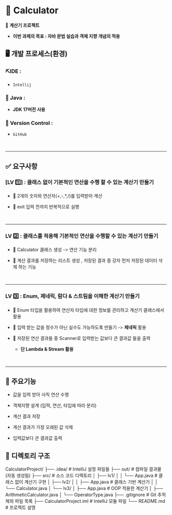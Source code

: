 #  📑 Calculator

📗 **계산기 프로젝트**

- **이번 과제의 목표 : 자바 문법 실습과 객체 지향 개념의 적용**

## 🖥️ 개발 프로세스(환경)

### ⛏️IDE :
- `Intellij`

### 📌 Java :
- **JDK 17버전 사용**

### 🔁 Version Control :
- `GitHub`

<br>
<hr>

## ✅ 요구사항

### [LV 1️⃣] : 클래스 없이 기본적인 연산을 수행 할 수 있는 계산기 만들기

- 🍭 2개의 숫자와 연산자(+,-,*,/)를 입력받아 계산


- 🍭 exit 입력 전까지 반복적으로 실행

<br>
<hr>

### LV 2️⃣ : 클래스를 적용해 기본적인 연산을 수행할 수 있는 계산기 만들기

- 🍭 Calculator 클래스 생성 -> 연산 기능 분리


- 🍭 계산 결과를 저장하는 리스트 생성 , 저장된 결과 중 강자 먼저 저장된 데이터 삭제 하는 기능
<br>
<hr>

### LV 3️⃣ : Enum, 제네릭, 람다 & 스트림을 이해한 계산기 만들기

- 🍭 Enum 타입을 활용하여 연산자 타입에 대한 정보를 관리하고 계산기 클래스에서 활용


- 🍭 입력 받는 값을 정수가 아닌 실수도 가능하도록 만들기 -> **제네릭** 활용


- 🍭 저장된 연산 결과들 중 Scanner로 입력받는 값보다 큰 결과값 들을 출력

  - **단 Lambda & Stream 활용**



<br>
<hr>

## 🌟 주요기능

- 값을 입력 받아 사칙 연산 수행


- 객체지향 설계 (입력, 연산, 타입에 따라 분리)


- 계산 결과 저장


- 계산 결과가 가정 오래된 값 삭제


- 입력값보다 큰 결과값 출력

## 📜 디렉토리 구조

CalculatorProject/
├── .idea/                        # IntelliJ 설정 파일들
├── out/                          # 컴파일 결과물 (자동 생성됨)
├── src/                          # 소스 코드 디렉토리
│   ├── lv1/
│   │   └── App.java              # 클래스 없이 계산기 구현
│   ├── lv2/
│   │   ├── App.java              # 클래스 기반 계산기
│   │   └── Calculator.java
│   └── lv3/
│       ├── App.java              # OOP 적용한 계산기
│       ├── ArithmeticCalculator.java
│       └── OperatorType.java
├── .gitignore                    # Git 추적 제외 파일 목록
├── CalculatorProject.iml         # IntelliJ 모듈 파일
└── README.md                     # 프로젝트 설명

 